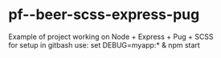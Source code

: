 # pf--beer-scss-express-pug

Example of project working on Node + Express + Pug + SCSS <br>
for setup in gitbash use:   set DEBUG=myapp:* & npm start 
